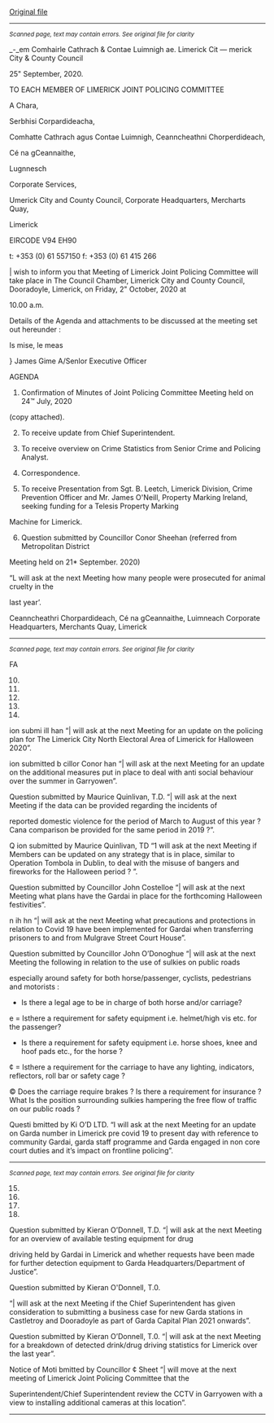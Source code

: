 [Original file](https://www.limerick.ie/sites/default/files/media/documents/2020-09/agenda-amended.pdf)

---
*<small>Scanned page, text may contain errors. See original file for clarity</small>*  

_-_em Comhairle Cathrach
& Contae Luimnigh
ae. Limerick Cit
— merick City
& County Council

25" September, 2020.

TO EACH MEMBER OF LIMERICK JOINT POLICING COMMITTEE

A Chara,

Serbhisi Corpardideacha,

Comhatte Cathrach agus Contae Luimnigh,
Ceanncheathni Chorperdideach,

Cé na gCeannaithe,

Lugnnesch

Corporate Services,

Umerick City and County Council,
Corporate Headquarters,
Mercharts Quay,

Limerick

EIRCODE V94 EH90

t: +353 (0) 61 557150
f: +353 (0) 61 415 266

| wish to inform you that Meeting of Limerick Joint Policing Committee will take place in The Council
Chamber, Limerick City and County Council, Dooradoyle, Limerick, on Friday, 2" October, 2020 at

10.00 a.m.

Details of the Agenda and attachments to be discussed at the meeting set out hereunder :

Is mise, le meas

}
James Gime
A/Senlor Executive Officer

AGENDA

1. Confirmation of Minutes of Joint Policing Committee Meeting held on 24™ July, 2020

(copy attached).

2. To receive update from Chief Superintendent.

3. To receive overview on Crime Statistics from Senior Crime and Policing Analyst.

4. Correspondence.

5. To receive Presentation from Sgt. B. Leetch, Limerick Division, Crime Prevention Officer and
Mr. James O'Neill, Property Marking Ireland, seeking funding for a Telesis Property Marking

Machine for Limerick.

6. Question submitted by Councillor Conor Sheehan (referred from Metropolitan District

Meeting held on 21* September. 2020)

“L will ask at the next Meeting how many people were prosecuted for animal cruelty in the

last year’.

Ceanncheathri Chorpardideach, Cé na gCeannaithe, Luimneach
Corporate Headquarters, Merchants Quay, Limerick


---
*<small>Scanned page, text may contain errors. See original file for clarity</small>*  

FA

10.

11.

12.

13.

14.

ion submi ill han
“| will ask at the next Meeting for an update on the policing plan for The Limerick City North
Electoral Area of Limerick for Halloween 2020”.

ion submitted b cillor Conor han
“| will ask at the next Meeting for an update on the additional measures put in place to deal
with anti social behaviour over the summer in Garryowen”.

Question submitted by Maurice Quinlivan, T.D.
“| will ask at the next Meeting if the data can be provided regarding the incidents of

reported domestic violence for the period of March to August of this year ? Cana
comparison be provided for the same period in 2019 ?”.

Q ion submitted by Maurice Quinlivan, TD
“1 will ask at the next Meeting if Members can be updated on any strategy that is in place,
similar to Operation Tombola in Dublin, to deal with the misuse of bangers and fireworks for
the Halloween period ? ”.

Question submitted by Councillor John Costelloe
“| will ask at the next Meeting what plans have the Gardai in place for the forthcoming
Halloween festivities”.

n ih hn
“| will ask at the next Meeting what precautions and protections in relation to Covid 19 have
been implemented for Gardai when transferring prisoners to and from Mulgrave Street
Court House”.

Question submitted by Councillor John O’Donoghue
“| will ask at the next Meeting the following in relation to the use of sulkies on public roads

especially around safety for both horse/passenger, cyclists, pedestrians and motorists :

* Is there a legal age to be in charge of both horse and/or carriage?

e = Isthere a requirement for safety equipment i.e. helmet/high vis etc. for the
passenger?

* Is there a requirement for safety equipment i.e. horse shoes, knee and hoof pads
etc., for the horse ?

¢ = Isthere a requirement for the carriage to have any lighting, indicators, reflectors,
roll bar or safety cage ?

© Does the carriage require brakes ?
Is there a requirement for insurance ?
What Is the position surrounding sulkies hampering the free flow of traffic on our
public roads ?

Questi bmitted by Ki O’D LTD.
“I will ask at the next Meeting for an update on Garda number in Limerick pre covid 19 to
present day with reference to community Gardai, garda staff programme and Garda
engaged in non core court duties and it’s impact on frontline policing”.


---
*<small>Scanned page, text may contain errors. See original file for clarity</small>*  

15.

16.

17.

18.

Question submitted by Kieran O’Donnell, T.D.
“| will ask at the next Meeting for an overview of available testing equipment for drug

driving held by Gardai in Limerick and whether requests have been made for further
detection equipment to Garda Headquarters/Department of Justice”.

Question submitted by Kieran O'Donnell, T.0.

“| will ask at the next Meeting if the Chief Superintendent has given consideration to
submitting a business case for new Garda stations in Castletroy and Dooradoyle as part of
Garda Capital Plan 2021 onwards”.

Question submitted by Kieran O’Donnell, T.0.
“| will ask at the next Meeting for a breakdown of detected drink/drug driving statistics for
Limerick over the last year”.

Notice of Moti bmitted by Councillor ¢ Sheet
“| will move at the next meeting of Limerick Joint Policing Committee that the

Superintendent/Chief Superintendent review the CCTV in Garryowen with a view to
installing additional cameras at this location”.


---
